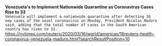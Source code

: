 **Venezuela's to Implement Nationwide Quarantine as Coronavirus Cases Rise to 33**\
`Venezuela will implement a nationwide quarantine after detecting 16 new cases of the novel coronavirus on Monday, President Nicolas Maduro said, adding that the total number of cases in the South American country has risen to 33. `\
https://nytimes.com/reuters/2020/03/16/world/americas/16reuters-health-coronavirus-venezuela-maduro.html?searchResultPosition=10

